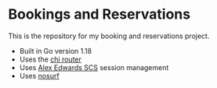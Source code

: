 # Bookings and Reservations

This is the repository for my booking and reservations project.

- Built in Go version 1.18
- Uses the [chi router](https://github.com/go-chi/chi/)
- Uses [Alex Edwards SCS](https://github.com/alexedwards/scs/v2) session management
- Uses [nosurf](https://github.com/justinas/nosurf)